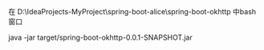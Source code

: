 

在 D:\IdeaProjects-MyProject\spring-boot-alice\spring-boot-okhttp 中bash窗口

java -jar target/spring-boot-okhttp-0.0.1-SNAPSHOT.jar

